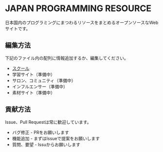# JAPAN PROGRAMMING RESOURCE

日本国内のプログラミングにまつわるリソースをまとめるオープンソースなWebサイトです。

## 編集方法

下記のファイル内の配列に情報追加するか、編集してください。

- [スクール](https://github.com/deerboy/japan-programing-resource/edit/master/src/app/models/schools.ts)
- 学習サイト（準備中）
- サロン、コミュニティ（準備中）
- インフルエンサー（準備中）
- 素材サイト（準備中）

## 貢献方法

Issue、Pull Requestは常に歓迎しています。

- バグ修正 - PRをお願いします
- 機能追加 - まずはIssueで提案をお願いします
- 質問、要望 - Issuからお願いします
